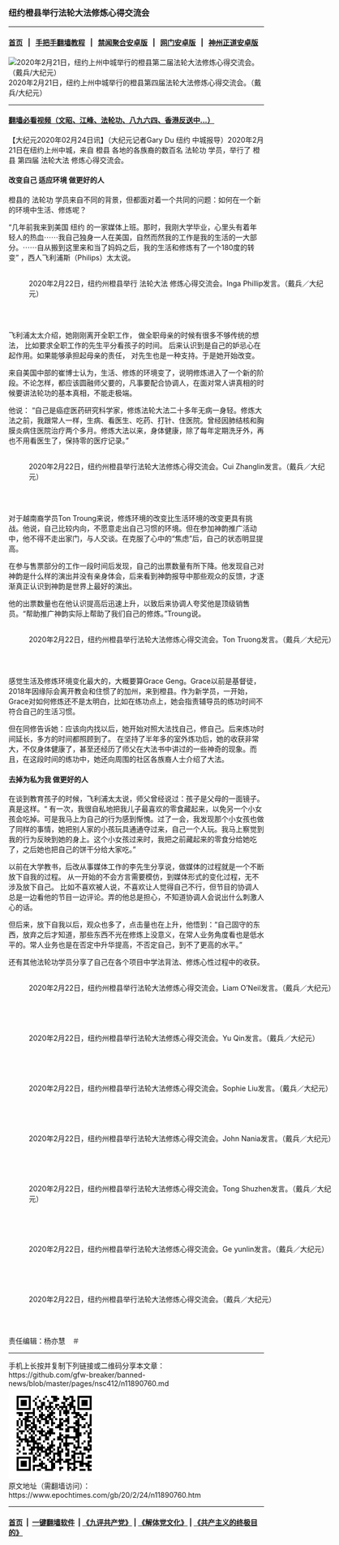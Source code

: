 ### 纽约橙县举行法轮大法修炼心得交流会
------------------------

#### [首页](https://github.com/gfw-breaker/banned-news/blob/master/README.md) &nbsp;&nbsp;|&nbsp;&nbsp; [手把手翻墙教程](https://github.com/gfw-breaker/guides/wiki) &nbsp;&nbsp;|&nbsp;&nbsp; [禁闻聚合安卓版](https://github.com/gfw-breaker/bn-android) &nbsp;&nbsp;|&nbsp;&nbsp; [网门安卓版](https://github.com/oGate2/oGate) &nbsp;&nbsp;|&nbsp;&nbsp; [神州正道安卓版](https://github.com/SzzdOgate/update) 



<div><img alt="2020年2月21日，纽约上州中城举行的橙县第二届法轮大法修炼心得交流会。（戴兵/大纪元）" class="aligncenter wp-post-image" src="https://i.epochtimes.com/assets/uploads/2020/02/LD707736-600x400.jpg"/>
<div class="red16 caption">
 2020年2月21日，纽约上州中城举行的橙县第四届法轮大法修炼心得交流会。（戴兵/大纪元）
</div>
</div><hr/>

#### [翻墙必看视频（文昭、江峰、法轮功、八九六四、香港反送中...）](https://github.com/gfw-breaker/banned-news/blob/master/pages/link3.md)

<div><p>
 【大纪元2020年02月24日讯】（大纪元记者Gary Du
 <ok href="https://www.epochtimes.com/gb/tag/%E7%BA%BD%E7%BA%A6.html">
  纽约
 </ok>
 中城报导）2020年2月21日在纽约上州中城，来自
 <ok href="https://www.epochtimes.com/gb/tag/%E6%A9%99%E5%8E%BF.html">
  橙县
 </ok>
 各地的各族裔的数百名
 <ok href="https://www.epochtimes.com/gb/tag/%E6%B3%95%E8%BD%AE%E5%8A%9F.html">
  法轮功
 </ok>
 学员，举行了
 <ok href="https://www.epochtimes.com/gb/tag/%E6%A9%99%E5%8E%BF.html">
  橙县
 </ok>
 第四届
 <ok href="https://www.epochtimes.com/gb/tag/%E6%B3%95%E8%BD%AE%E5%A4%A7%E6%B3%95.html">
  法轮大法
 </ok>
 修炼心得交流会。
</p>
<h4>
 改变自己 适应环境 做更好的人
</h4>
<p>
 橙县的
 <ok href="https://www.epochtimes.com/gb/tag/%E6%B3%95%E8%BD%AE%E5%8A%9F.html">
  法轮功
 </ok>
 学员来自不同的背景，但都面对着一个共同的问题：如何在一个新的环境中生活、修炼呢？
</p>
<p>
 “几年前我来到美国
 <ok href="https://www.epochtimes.com/gb/tag/%E7%BA%BD%E7%BA%A6.html">
  纽约
 </ok>
 的一家媒体上班。那时，我刚大学毕业，心里头有着年轻人的热血⋯⋯我自己独身一人在美国，自然而然我的工作是我的生活的一大部分。⋯⋯自从搬到这里来和当了妈妈之后，我的生活和修炼有了一个180度的转变” ，西人飞利浦斯（Philips）太太说。
</p>
<figure class="wp-caption aligncenter" id="attachment_11890819" style="width: 600px">
 <ok href="http://i.epochtimes.com/assets/uploads/2020/02/2002222216401973.jpg">
  <img alt="" class="size-large wp-image-11890819" src="http://i.epochtimes.com/assets/uploads/2020/02/2002222216401973-600x388.jpg" title=""/>
 </ok>
 <br/><figcaption class="wp-caption-text">
  2020年2月22日，纽约州橙县举行
  <ok href="https://www.epochtimes.com/gb/tag/%E6%B3%95%E8%BD%AE%E5%A4%A7%E6%B3%95.html">
   法轮大法
  </ok>
  修炼心得交流会。Inga Phillip发言。（戴兵／大纪元）
 </figcaption><br/>
</figure><br/>
<p>
 飞利浦太太介绍，她刚刚离开全职工作，
 <wbr/>
 做全职母亲的时候有很多不够传统的想法，
 <wbr/>
 比如要求全职工作的先生平分看孩子的时间。
 <wbr/>
 后来认识到是自己的妒忌心在起作用。如果能够承担起母亲的责任，
 <wbr/>
 对先生也是一种支持。于是她开始改变。
</p>
<p>
 来自美国中部的崔博士认为，生活、修炼的环境变了，说明修炼进入了一个新的阶段。不论怎样，都应该圆融师父要的，凡事要配合协调人，在面对常人讲真相的时候要讲法轮功的基本真相，不能走极端。
</p>
<p>
 他说： “自己是癌症医药研究科学家，修炼法轮大法二十多年无病一身轻。修炼大法之前，我跟常人一样，生病、看医生、吃药、打针、住医院。曾经因肺结核和胸膜炎病住医院治疗两个多月。修炼大法以来，身体健康，除了每年定期洗牙外，再也不用看医生了，保持零的医疗记录。”
</p>
<figure class="wp-caption aligncenter" id="attachment_11890822" style="width: 600px">
 <ok href="http://i.epochtimes.com/assets/uploads/2020/02/2002222216271973.jpg">
  <img alt="" class="size-large wp-image-11890822" src="http://i.epochtimes.com/assets/uploads/2020/02/2002222216271973-600x408.jpg" title=""/>
 </ok>
 <br/><figcaption class="wp-caption-text">
  2020年2月22日，纽约州橙县举行法轮大法修炼心得交流会。Cui Zhanglin发言。（戴兵／大纪元）
 </figcaption><br/>
</figure><br/>
<p>
 对于越南裔学员Ton Troung来说，修炼环境的改变比生活环境的改变更具有挑战。他说，自己比较内向，不愿意走出自己习惯的环境。但在参加神韵推广活动中，他不得不走出家门，与人交谈。在克服了心中的“焦虑”后，自己的状态明显提高。
</p>
<p>
 在参与售票部分的工作一段时间后发现，自己的出票数量有所下降。他发现自己对神韵是什么样的演出并没有亲身体会，后来看到神韵报导中那些观众的反馈，才逐渐真正认识到神韵是世界上最好的演出。
</p>
<p>
 他的出票数量也在他认识提高后迅速上升，以致后来协调人夸奖他是顶级销售员。“帮助推广神韵实际上帮助了我们自己的修炼。”Troung说。
</p>
<figure class="wp-caption aligncenter" id="attachment_11890825" style="width: 600px">
 <ok href="http://i.epochtimes.com/assets/uploads/2020/02/2002222217441973.jpg">
  <img alt="" class="size-large wp-image-11890825" src="http://i.epochtimes.com/assets/uploads/2020/02/2002222217441973-600x400.jpg" title=""/>
 </ok>
 <br/><figcaption class="wp-caption-text">
  2020年2月22日，纽约州橙县举行法轮大法修炼心得交流会。Ton Truong发言。（戴兵／大纪元）
 </figcaption><br/>
</figure><br/>
<p>
 感觉生活及修炼环境变化最大的，大概要算Grace Geng。Grace以前是基督徒，2018年因缘际会离开教会和住惯了的加州，来到橙县。作为新学员，一开始，Grace对如何修炼还不是太明白，比如在练功点上，她会指责辅导员的练功时间不符合自己的生活习惯。
</p>
<p>
 但在同修告诉她：应该向内找以后，她开始对照大法找自己，修自己。后来炼功时间延长，多方的时间都照顾到了。 在坚持了半年多的室外炼功后，她的收获非常大，不仅身体健康了，甚至还经历了师父在大法书中讲过的一些神奇的现象。而且，在这段时间的练功中，她还向周围的社区各族裔人士介绍了大法。
</p>
<h4>
 去掉为私为我 做更好的人
</h4>
<p>
 在谈到教育孩子的时候，飞利浦太太说，师父曾经说过：孩子是父母的一面镜子。 真是这样。“ 有一次，我很自私地把我儿子最喜欢的零食藏起来，以免另一个小女孩会吃掉。可是我马上为自己的行为感到惭愧。过了一会，我发现那个小女孩也做了同样的事情，她把别人家的小孩玩具通通夺过来，自己一个人玩。我马上察觉到我的行为反映到她的身上。这个小女孩过来时，我把之前藏起来的零食分给她吃了，之后她也把自己的饼干分给大家吃。”
</p>
<p>
 以前在大学教书，后改从事媒体工作的李先生分享说，做媒体的过程就是一个不断放下自我的过程。 从一开始的不会方言需要模仿，到媒体形式的变化过程，无不涉及放下自己。 比如不喜欢被人说，不喜欢让人觉得自己不行，但节目的协调人总是一边看他的节目一边评论。弄的他总是担心，不知道协调人会说出什么刺激人心的话。
</p>
<p>
 但后来，放下自我以后，观众也多了，点击量也在上升，他悟到：“自己固守的东西，放弃之后才知道，那些东西不光在修炼上没意义，在常人业务角度看也是低水平的。常人业务也是在否定中升华提高，不否定自己，到不了更高的水平。”
</p>
<p>
 还有其他法轮功学员分享了自己在各个项目中学法背法、修炼心性过程中的收获。
</p>
<figure class="wp-caption aligncenter" id="attachment_11890831" style="width: 600px">
 <ok href="http://i.epochtimes.com/assets/uploads/2020/02/2002222217191973.jpg">
  <img alt="" class="size-large wp-image-11890831" src="http://i.epochtimes.com/assets/uploads/2020/02/2002222217191973-600x400.jpg" title=""/>
 </ok>
 <br/><figcaption class="wp-caption-text">
  2020年2月22日，纽约州橙县举行法轮大法修炼心得交流会。Liam O’Neil发言。（戴兵／大纪元）
 </figcaption><br/>
</figure><br/>
<figure class="wp-caption aligncenter" id="attachment_11890833" style="width: 600px">
 <ok href="http://i.epochtimes.com/assets/uploads/2020/02/2002222217531973.jpg">
  <img alt="" class="size-large wp-image-11890833" src="http://i.epochtimes.com/assets/uploads/2020/02/2002222217531973-600x400.jpg" title=""/>
 </ok>
 <br/><figcaption class="wp-caption-text">
  2020年2月22日，纽约州橙县举行法轮大法修炼心得交流会。Yu Qin发言。（戴兵／大纪元）
 </figcaption><br/>
</figure><br/>
<figure class="wp-caption aligncenter" id="attachment_11890835" style="width: 600px">
 <ok href="http://i.epochtimes.com/assets/uploads/2020/02/2002222217401973.jpg">
  <img alt="" class="size-large wp-image-11890835" src="http://i.epochtimes.com/assets/uploads/2020/02/2002222217401973-600x400.jpg" title=""/>
 </ok>
 <br/><figcaption class="wp-caption-text">
  2020年2月22日，纽约州橙县举行法轮大法修炼心得交流会。Sophie Liu发言。（戴兵／大纪元）
 </figcaption><br/>
</figure><br/>
<figure class="wp-caption aligncenter" id="attachment_11890838" style="width: 600px">
 <ok href="http://i.epochtimes.com/assets/uploads/2020/02/2002222216441973.jpg">
  <img alt="" class="size-large wp-image-11890838" src="http://i.epochtimes.com/assets/uploads/2020/02/2002222216441973-600x400.jpg" title=""/>
 </ok>
 <br/><figcaption class="wp-caption-text">
  2020年2月22日，纽约州橙县举行法轮大法修炼心得交流会。John Nania发言。（戴兵／大纪元）
 </figcaption><br/>
</figure><br/>
<figure class="wp-caption aligncenter" id="attachment_11890845" style="width: 600px">
 <ok href="http://i.epochtimes.com/assets/uploads/2020/02/2002222217491973.jpg">
  <img alt="" class="size-large wp-image-11890845" src="http://i.epochtimes.com/assets/uploads/2020/02/2002222217491973-600x400.jpg" title=""/>
 </ok>
 <br/><figcaption class="wp-caption-text">
  2020年2月22日，纽约州橙县举行法轮大法修炼心得交流会。Tong Shuzhen发言。（戴兵／大纪元）
 </figcaption><br/>
</figure><br/>
<figure class="wp-caption aligncenter" id="attachment_11890839" style="width: 600px">
 <ok href="http://i.epochtimes.com/assets/uploads/2020/02/2002222216321973.jpg">
  <img alt="" class="size-large wp-image-11890839" src="http://i.epochtimes.com/assets/uploads/2020/02/2002222216321973-600x400.jpg" title=""/>
 </ok>
 <br/><figcaption class="wp-caption-text">
  2020年2月22日，纽约州橙县举行法轮大法修炼心得交流会。Ge yunlin发言。（戴兵／大纪元）
 </figcaption><br/>
</figure><br/>
<figure class="wp-caption aligncenter" id="attachment_11890843" style="width: 600px">
 <ok href="http://i.epochtimes.com/assets/uploads/2020/02/2002222217001973.jpg">
  <img alt="" class="size-large wp-image-11890843" src="http://i.epochtimes.com/assets/uploads/2020/02/2002222217001973-600x400.jpg" title=""/>
 </ok>
 <br/><figcaption class="wp-caption-text">
  2020年2月22日，纽约州橙县举行法轮大法修炼心得交流会。（戴兵／大纪元）
 </figcaption><br/>
</figure><br/>
<p>
 责任编辑：杨亦慧　＃
</p>
</div>
<hr/>
手机上长按并复制下列链接或二维码分享本文章：<br/>
https://github.com/gfw-breaker/banned-news/blob/master/pages/nsc412/n11890760.md <br/>
<a href='https://github.com/gfw-breaker/banned-news/blob/master/pages/nsc412/n11890760.md'><img src='https://github.com/gfw-breaker/banned-news/blob/master/pages/nsc412/n11890760.md.png'/></a> <br/>
原文地址（需翻墙访问）：https://www.epochtimes.com/gb/20/2/24/n11890760.htm


------------------------
#### [首页](https://github.com/gfw-breaker/banned-news/blob/master/README.md) &nbsp;|&nbsp; [一键翻墙软件](https://github.com/gfw-breaker/nogfw/blob/master/README.md) &nbsp;| [《九评共产党》](https://github.com/gfw-breaker/9ping.md/blob/master/README.md#九评之一评共产党是什么) | [《解体党文化》](https://github.com/gfw-breaker/jtdwh.md/blob/master/README.md) | [《共产主义的终极目的》](https://github.com/gfw-breaker/gczydzjmd.md/blob/master/README.md)


<img src='http://gfw-breaker.win/banned-news/pages/nsc412/n11890760.md' width='0px' height='0px'/>